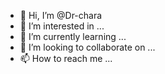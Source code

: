 - 👋 Hi, I’m @Dr-chara
- 👀 I’m interested in ...
- 🌱 I’m currently learning ...
- 💞️ I’m looking to collaborate on ...
- 📫 How to reach me ...

<!---
Dr-chara/Dr-chara is a ✨ special ✨ repository because its `README.md` (this file) appears on your GitHub profile.
You can click the Preview link to take a look at your changes.
--->
